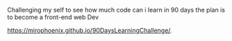 Challenging my self to see how much code can i learn in 90 days the plan is to become a front-end web Dev 

https://mirophoenix.github.io/90DaysLearningChallenge/.
